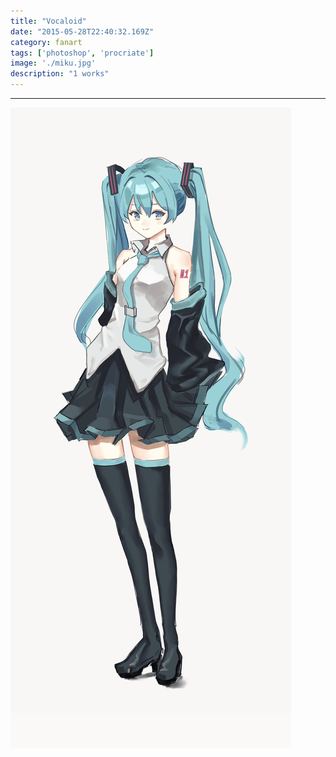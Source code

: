 ```yaml
---
title: "Vocaloid"
date: "2015-05-28T22:40:32.169Z"
category: fanart
tags: ['photoshop', 'procriate']
image: './miku.jpg'
description: "1 works"
---
```

***


![](./miku.jpg)



